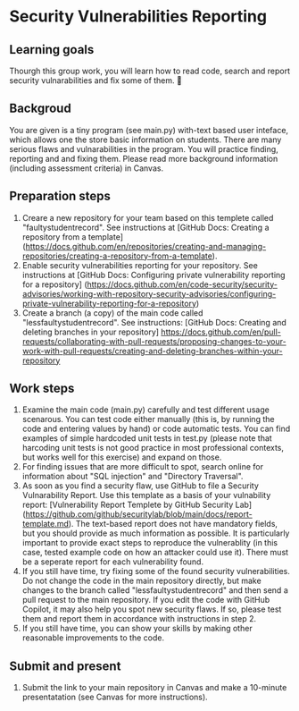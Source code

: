 # Security Vulnerabilities Reporting

## Learning goals

Thourgh this group work, you will learn how to read code, search and report security vulnarabilities and fix some of them. 🚀

## Backgroud 

You are given is a tiny program (see main.py) with-text based user inteface, which allows one the store basic information on students.  There are many serious  flaws and vulnarabilities in the program. You will practice finding, reporting and  and fixing them.  Please read more background information (including assessment criteria) in Canvas.

## Preparation steps

1. Creare a new repository for your team based on this templete called "faultystudentrecord".  See instructions at [GitHub Docs: Creating a repository from a template] (https://docs.github.com/en/repositories/creating-and-managing-repositories/creating-a-repository-from-a-template).
2. Enable security  vulnerabilities reporting for your repository. See instructions at  [GitHub Docs: Configuring private vulnerability reporting for a repository] (https://docs.github.com/en/code-security/security-advisories/working-with-repository-security-advisories/configuring-private-vulnerability-reporting-for-a-repository)
3.  Create a branch (a copy) of the main code called "lessfaultystudentrecord". See instructions: [GitHub Docs: Creating and deleting branches in your repository] https://docs.github.com/en/pull-requests/collaborating-with-pull-requests/proposing-changes-to-your-work-with-pull-requests/creating-and-deleting-branches-within-your-repository

## Work steps

1.  Examine the main code (main.py) carefully and test different usage scenarous.  You can test code either manually (this is, by running the code and entering values by hand) or code automatic tests.  You can find examples of simple hardcoded unit tests in test.py (please note that harcoding unit tests is not good practice in most professional contexts, but works well for this exercise) and expand on those.
2.  For finding issues that are more difficult to spot, search online for information about  "SQL injection" and "Directory Traversal".  
3.  As soon as you find a security flaw, use GitHub to file a Security Vulnarability Report. Use this template as a basis of your vulnability report: [Vulnerability Report Templete by GitHub Security Lab] (https://github.com/github/securitylab/blob/main/docs/report-template.md).  The text-based report does not have mandatory fields, but you should provide as much information as possible.  It is particularly important to provide exact steps to reproduce the vulnerablity (in this case,  tested example code on how an attacker could use it).  There must be a seperate report for each vulnerability found.
4. If you still have time, try fixing some of the found security  vulnerabilities.  Do not change the code in the main repository directly, but make changes to the branch called "lessfaultystudentrecord" and then send a pull request to the main repository. If you edit the code with GitHub Copilot, it may also help you spot new security  flaws.  If so, please test them and report them in accordance with instructions in step 2.
5. If you still have time, you can show your skills by making other reasonable improvements to the code.
    
## Submit and present
1. Submit the link to your main repository in Canvas and make a 10-minute presentatation (see Canvas for more instructions).
